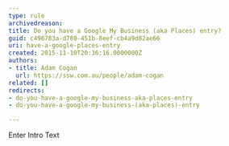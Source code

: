 ```yaml
---
type: rule
archivedreason: 
title: Do you have a Google My Business (aka Places) entry?
guid: c496783a-d780-451b-8eef-cb4a9d82ae66
uri: have-a-google-places-entry
created: 2015-11-10T20:36:16.0000000Z
authors:
- title: Adam Cogan
  url: https://ssw.com.au/people/adam-cogan
related: []
redirects:
- do-you-have-a-google-my-business-aka-places-entry
- do-you-have-a-google-my-business-(aka-places)-entry

---
```



Enter Intro Text
<br><excerpt class='endintro'></excerpt><br>



